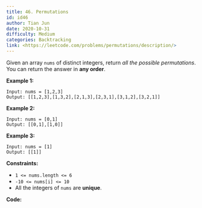 ```yaml
---
title: 46. Permutations
id: id46
author: Tian Jun
date: 2020-10-31
difficulty: Medium
categories: Backtracking
link: <https://leetcode.com/problems/permutations/description/>
---
```


Given an array `nums` of distinct integers, return _all the possible
permutations_. You can return the answer in **any order**.



**Example 1:**
            
	Input: nums = [1,2,3]    
	Output: [[1,2,3],[1,3,2],[2,1,3],[2,3,1],[3,1,2],[3,2,1]]    

**Example 2:**
            
	Input: nums = [0,1]    
	Output: [[0,1],[1,0]]    

**Example 3:**
            
	Input: nums = [1]    
	Output: [[1]]    



**Constraints:**

  * `1 <= nums.length <= 6`
  * `-10 <= nums[i] <= 10`
  * All the integers of `nums` are **unique**.


**Code:**
